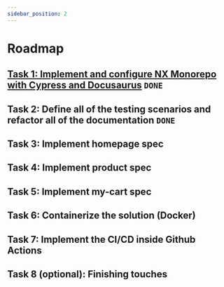 ```yaml
---
sidebar_position: 2
---
```


# Roadmap

## [Task 1: Implement and configure NX Monorepo with Cypress and Docusaurus](https://github.com/viksarda/qa-task/pull/1) `DONE` 

## Task 2: Define all of the testing scenarios and refactor all of the documentation `DONE`

## Task 3: Implement homepage spec

## Task 4: Implement product spec

## Task 5: Implement my-cart spec

## Task 6: Containerize the solution (Docker)

## Task 7: Implement the CI/CD inside Github Actions

## Task 8 (optional): Finishing touches



